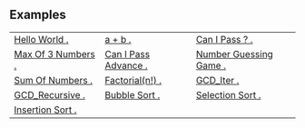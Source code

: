 <span></span>
## Examples
<table>
  <tr>
    <td><a href="./helloworld">Hello World .</a></td>
    <td><a href="./a_plus_b">a + b .</a></td>
    <td><a href="./canIpass">Can I Pass ? .</a></td>
  </tr>
  <tr>
    <td><a href="./maxOfThreeNumbers">Max Of 3 Numbers .</a></td>
    <td><a href="./canIpassAdv">Can I Pass Advance .</a></td>
    <td><a href="./NumberGuessingGame">Number Guessing Game .</a></td>
  </tr>
  <tr>
    <td><a href="./sumOfNumbers">Sum Of Numbers .</a></td>
    <td><a href="./Factorial">Factorial(n!) .</a></td>
    <td><a href="./gcdIter">GCD_Iter .</a></td>
  </tr>
  <tr>
    <td><a href="./gcdRecu">GCD_Recursive .</a></td>
    <td><a href="./bubblesort">Bubble Sort .</a></td>
    <td><a href="./selectionsort">Selection Sort .</a></td>
  </tr>
  <tr>
    <td><a href="./insertionsort">Insertion Sort .</a></td>
  </tr>
 </table>
